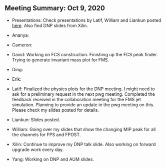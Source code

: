 Meeting Summary: Oct 9, 2020
----------------------------------

- Presentations: Check presentations by Latif, William and Liankun posted [here](https://drive.google.com/drive/folders/1NaK8pc2YStMN-RfWoUWTSJYHY8XOP5uP). Also find DNP slides from Xilin.

- Ananya:

- Cameron:

- David:  Working on FCS construction.  Finishing up the FCS peak finder.  Trying to generate invariant mass plot for FMS.

- Ding:

- Erik:

- Latif: Finalized the physics plots for the DNP meeting. I might need to ask for a preliminary request in the next pwg meeting. Completed the feedback received in the collaboration meeting for the FMS jet simulation. Planning to provide an update in the pwg meeting on this. Please check my slides posted for details.

- Liankun: Slides posted.

- William: Going over my slides that show the changing MIP peak for all the channels for FPS and FPOST.

- Xilin: Continue to improve my DNP talk slide. Also working on forward upgrade work every day.

- Yang: Working on DNP and AUM slides.
